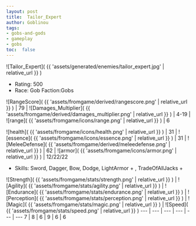 ```yaml
---
layout: post
title:  Tailor_Expert
author: Goblinou
tags:
- gobs-and-gods
- gameplay
- gobs
toc:  false
---
```


![Tailor_Expert]( {{ 'assets/generated/enemies/tailor_expert.jpg' | relative_url }} )
- Rating: 500
- Race: Gob  Faction:Gobs

![RangeScore]( {{ 'assets/fromgame/derived/rangescore.png' | relative_url }} ) | 79 | ![Damages_Multiplier]( {{ 'assets/fromgame/derived/damages_multiplier.png' | relative_url }} ) | 4-19 | ![range]( {{ 'assets/fromgame/icons/range.png' | relative_url }} ) | 6


![health]( {{ 'assets/fromgame/icons/health.png' | relative_url }} ) | 31 | ![essence]( {{ 'assets/fromgame/icons/essence.png' | relative_url }} ) | 31 | ![MeleeDefense]( {{ 'assets/fromgame/derived/meleedefense.png' | relative_url }} ) | 62 | ![armor]( {{ 'assets/fromgame/icons/armor.png' | relative_url }} ) | 12/22/22

* Skills: Sword, Dagger, Bow, Dodge, LightArmor + , TradeOfAllJacks + 

![Strength]( {{ 'assets/fromgame/stats/strength.png' | relative_url }} ) | ![Agility]( {{ 'assets/fromgame/stats/agility.png' | relative_url }} ) | ![Endurance]( {{ 'assets/fromgame/stats/endurance.png' | relative_url }} ) | ![Perception]( {{ 'assets/fromgame/stats/perception.png' | relative_url }} ) | ![Magic]( {{ 'assets/fromgame/stats/magic.png' | relative_url }} ) | ![Speed]( {{ 'assets/fromgame/stats/speed.png' | relative_url }} )
--- | --- | --- | --- | --- | ---
7 | 8 | 6 | 9 | 6 | 6
